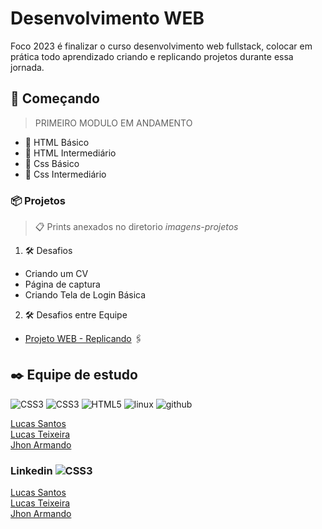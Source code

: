 # Desenvolvimento WEB

Foco 2023 é finalizar o curso desenvolvimento web fullstack, colocar em prática todo aprendizado criando e replicando projetos durante essa jornada.
## 🚀 Começando 

> PRIMEIRO MODULO EM ANDAMENTO
- 📌 HTML Básico
- 📌 HTML Intermediário
- 📌 Css Básico
- 📌 Css Intermediário 

### 📦 Projetos

  >📋 Prints anexados no diretorio *imagens-projetos*

1. 🛠️ Desafios 
  - Criando um CV    
  - Página de captura
  - Criando Tela de Login Básica
 

2. 🛠️ Desafios entre Equipe
  - [Projeto WEB - Replicando](https://www.projetoweb.com.br/sites-padrao-prontos-simples-baratos-lancamentos/padrao1-programado/) 🖇️ 

## ✒️ Equipe de estudo
<div>
<img src="https://icongr.am/devicon/git-original.svg?size=20&color=currentColor" alt="CSS3"/> 
<img src="https://icongr.am/devicon/css3-original.svg?size=20&color=currentColor" alt="CSS3"/> 
<img src="https://icongr.am/devicon/html5-original.svg?size=20&color=currentColor" alt="HTML5"/>
<img src="https://icongr.am/devicon/linux-original.svg?size=20&color=currentColor" alt="linux"/>
<img src="https://icongr.am/devicon/github-original.svg?size=20&color=currentColor" alt="github"/>
</div>

[Lucas Santos](https://github.com/shootzgyn)<br>
[Lucas Teixeira](https://github.com/Teixeira00)<br>
[Jhon Armando](https://github.com/JhonMercedes) 



### Linkedin <img src="https://icongr.am/devicon/linkedin-original.svg?size=20&color=currentColor" alt="CSS3"/> 

[Lucas Santos](https://www.linkedin.com/in/lucas-santos-1a97a0136/)<br>
[Lucas Teixeira](https://www.linkedin.com/in/lucas-teixeira-martins-528568254/)<br>
[Jhon Armando](https://www.linkedin.com/in/jhon-mercedes/)
